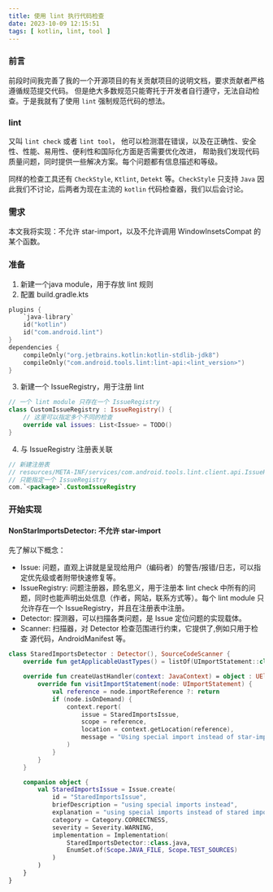 ```yaml
---
title: 使用 lint 执行代码检查
date: 2023-10-09 12:15:51
tags: [ kotlin, lint, tool ]
---
```


### 前言

前段时间我完善了我的一个开源项目的有关贡献项目的说明文档，要求贡献者严格遵循规范提交代码。 但是绝大多数规范只能寄托于开发者自行遵守，无法自动检查。于是我就有了使用 `lint` 强制规范代码的想法。

### lint

又叫 `lint check` 或者 `lint tool`， 他可以检测潜在错误，以及在正确性、安全性、性能、易用性、便利性和国际化方面是否需要优化改进， 帮助我们发现代码质量问题，同时提供一些解决方案。每个问题都有信息描述和等级。

同样的检查工具还有 `CheckStyle`, `Ktlint`, `Detekt` 等。`CheckStyle` 只支持 `Java` 因此我们不讨论，后两者为现在主流的 `kotlin` 代码检查器，我们以后会讨论。

### 需求

本文我将实现：不允许 star-import，以及不允许调用 WindowInsetsCompat 的某个函数。

### 准备

1. 新建一个java module，用于存放 lint 规则
2. 配置 build.gradle.kts

```kotlin
plugins {
    `java-library`
    id("kotlin")
    id("com.android.lint")
}
dependencies {
    compileOnly("org.jetbrains.kotlin:kotlin-stdlib-jdk8")
    compileOnly("com.android.tools.lint:lint-api:<lint_version>")
}
```

3. 新建一个 IssueRegistry，用于注册 lint

```kotlin
// 一个 lint module 只存在一个 IssueRegistry
class CustomIssueRegistry : IssueRegistry() {
    // 这里可以指定多个不同的检查
    override val issues: List<Issue> = TODO()
}
```

4. 与 IssueRegistry 注册表关联

```kotlin
// 新建注册表
// resources/META-INF/services/com.android.tools.lint.client.api.IssueRegistry
// 只能指定一个 IssueRegistry
com.`<package>`.CustomIssueRegistry
```

### 开始实现

#### NonStarImportsDetector: 不允许 star-import

先了解以下概念：

- Issue: 问题，直观上讲就是呈现给用户（编码者）的警告/报错/日志，可以指定优先级或者附带快速修复等。
- IssueRegistry: 问题注册器，顾名思义，用于注册本 lint check 中所有的问题，同时也能声明出处信息（作者，网站，联系方式等）。每个
  lint module 只允许存在一个 IssueRegistry，并且在注册表中注册。
- Detector: 探测器，可以扫描各类问题，是 Issue 定位问题的实现载体。
- Scanner: 扫描器，对 Detector 检查范围进行约束，它提供了,例如只用于检查 源代码，AndroidManifest 等。

```kotlin
class StaredImportsDetector : Detector(), SourceCodeScanner {
    override fun getApplicableUastTypes() = listOf(UImportStatement::class.java)

    override fun createUastHandler(context: JavaContext) = object : UElementHandler() {
        override fun visitImportStatement(node: UImportStatement) {
            val reference = node.importReference ?: return
            if (node.isOnDemand) {
                context.report(
                    issue = StaredImportsIssue,
                    scope = reference,
                    location = context.getLocation(reference),
                    message = "Using special import instead of star-import."
                )
            }
        }
    }

    companion object {
        val StaredImportsIssue = Issue.create(
            id = "StaredImportsIssue",
            briefDescription = "using special imports instead",
            explanation = "using special imports instead of stared imports",
            category = Category.CORRECTNESS,
            severity = Severity.WARNING,
            implementation = Implementation(
                StaredImportsDetector::class.java,
                EnumSet.of(Scope.JAVA_FILE, Scope.TEST_SOURCES)
            )
        )
    }
}
```